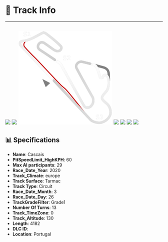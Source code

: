 # 🏁 Track Info

---
![](image_1.jpg)
![](image_2.jpg)
![](image_3.jpg)
![](image_4.jpg)
![](image_5.jpg)
![](image_6.jpg)
![](image_7.jpg)
---

## 📊 Specifications

- **Name**: Cascais
- **PitSpeedLimit_HighKPH**: 60
- **Max AI participants**: 29
- **Race_Date_Year**: 2020
- **Track_Climate**: europe
- **Track Surface**: Tarmac
- **Track Type**: Circuit
- **Race_Date_Month**: 3
- **Race_Date_Day**: 26
- **TrackGradeFilter**: Grade1
- **Number Of Turns**: 13
- **Track_TimeZone**: 0
- **Track_Altitude**: 130
- **Length**: 4182
- **DLC ID**: 
- **Location**: Portugal
